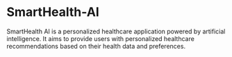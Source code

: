 # SmartHealth-AI
SmartHealth AI is a personalized healthcare application powered by artificial intelligence. It aims to provide users with personalized healthcare recommendations based on their health data and preferences.
